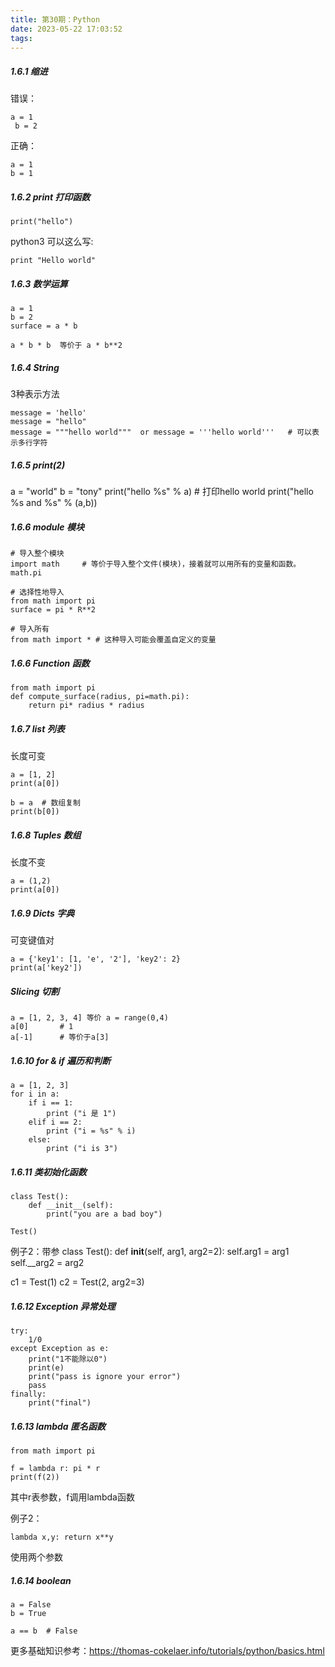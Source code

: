 ```yaml
---
title: 第30期：Python
date: 2023-05-22 17:03:52
tags:
---
```

##### 1.6.1 缩进
错误：
```
a = 1
 b = 2
```

正确：
```
a = 1
b = 1
```

##### 1.6.2 print 打印函数
```
print("hello")
```

python3 可以这么写:
```
print "Hello world"
```
##### 1.6.3 数学运算
```
a = 1
b = 2
surface = a * b 

a * b * b  等价于 a * b**2

```
##### 1.6.4 String
3种表示方法
```
message = 'hello'
message = "hello"
message = """hello world"""  or message = '''hello world'''   # 可以表示多行字符
```

##### 1.6.5 print(2)
a = "world"
b = "tony"
print("hello %s" % a)  # 打印hello world
print("hello %s and %s" % (a,b))

##### 1.6.6 module 模块
```
# 导入整个模块
import math     # 等价于导入整个文件(模块)，接着就可以用所有的变量和函数。
math.pi
```

```
# 选择性地导入
from math import pi
surface = pi * R**2
```

```
# 导入所有
from math import * # 这种导入可能会覆盖自定义的变量
```
##### 1.6.6 Function 函数
```
from math import pi
def compute_surface(radius, pi=math.pi):
    return pi* radius * radius
```
##### 1.6.7 list 列表 
长度可变
```
a = [1, 2]
print(a[0])

b = a  # 数组复制
print(b[0])
```

##### 1.6.8 Tuples 数组
长度不变
```
a = (1,2)
print(a[0])
```

##### 1.6.9 Dicts 字典
可变键值对
```
a = {'key1': [1, 'e', '2'], 'key2': 2}
print(a['key2'])
```
##### Slicing 切割
```
a = [1, 2, 3, 4] 等价 a = range(0,4)
a[0]       # 1
a[-1]      # 等价于a[3]

```

##### 1.6.10 for & if  遍历和判断
```
a = [1, 2, 3]
for i in a:
    if i == 1:
        print ("i 是 1")
    elif i == 2:
        print ("i = %s" % i)
    else:
        print ("i is 3")

```
##### 1.6.11 类初始化函数
```
class Test():
    def __init__(self):
        print("you are a bad boy")

Test()
```
例子2：带参
class Test():
    def __init__(self, arg1, arg2=2):
        self.arg1 = arg1
        self.__arg2 = arg2

c1 = Test(1)
c2 = Test(2, arg2=3)

##### 1.6.12 Exception 异常处理
```
try:
    1/0
except Exception as e:
    print("1不能除以0")
    print(e)
    print("pass is ignore your error")
    pass  
finally:
    print("final")
```

##### 1.6.13 lambda 匿名函数
```
from math import pi
  
f = lambda r: pi * r
print(f(2))
```
其中r表参数，f调用lambda函数

例子2：
```
lambda x,y: return x**y 
```
使用两个参数

##### 1.6.14 boolean 
```
a = False
b = True

a == b  # False
```

更多基础知识参考：https://thomas-cokelaer.info/tutorials/python/basics.html
